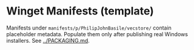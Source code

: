 # Winget Manifests (template)

Manifests under `manifests/p/PhilipJohnBasile/vecstore/` contain placeholder metadata. Populate them only after publishing real Windows installers. See [../PACKAGING.md](../PACKAGING.md).
